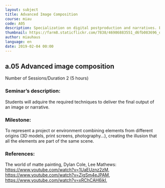```yaml
---
layout: subject
title: Advanced Image Composition
course: miau
code: A05
description: Specialization on digital postproduction and narratives. Exacerbate the digital tool
thumbnail: https://farm8.staticflickr.com/7838/46986883551_d6fb083696_o_d.jpg
author: miauhaus
language: en
date: 2019-02-04 00:00
---
```

## a.05 Advanced image composition
Number of Sessions/Duration 2 (5 hours)

### Seminar’s description:
Students will adquire the required techniques to deliver the final output of an image or narrative.   

### Milestone:
To represent a project or environment combining elements from different origins (3D models, print screens, photography...), creating the illusion that all the elements are part of the same scene.

### References:
The world of matte painting, Dylan Cole, Lee Mathews: https://www.youtube.com/watch?v=1UaEUznz2zM, https://www.youtube.com/watch?v=ZjgSm4eJPAM, https://www.youtube.com/watch?v=xRChCAH6ikI, 
